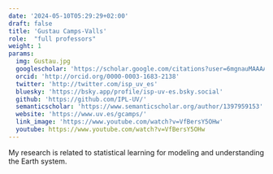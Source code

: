 ```yaml
---
date: '2024-05-10T05:29:29+02:00'
draft: false
title: 'Gustau Camps-Valls'
role:  "full professors"
weight: 1
params:
  img: Gustau.jpg
  googlescholar: 'https://scholar.google.com/citations?user=6mgnauMAAAAJ'
  orcid: 'http://orcid.org/0000-0003-1683-2138'
  twitter: 'http://twitter.com/isp_uv_es'
  bluesky: 'https://bsky.app/profile/isp-uv-es.bsky.social'
  github: 'https://github.com/IPL-UV/'
  semanticscholar: 'https://www.semanticscholar.org/author/1397959153'
  website: 'https://www.uv.es/gcamps/'
  link_image: 'https://www.youtube.com/watch?v=VfBersY5OHw'
  youtube: https://www.youtube.com/watch?v=VfBersY5OHw
---
```


My research is related to statistical learning for modeling and understanding the Earth system.
